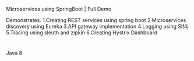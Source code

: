 Microservices using SpringBoot | Full Demo

Demonstrates.
1.Creating REST services using spring boot
2.Microservices discovery using Eureka
3.API gateway implementation
4.Logging using Slf4j
5.Tracing using sleuth and zipkin
6.Creating Hystrix Dashboard

#
Java 8